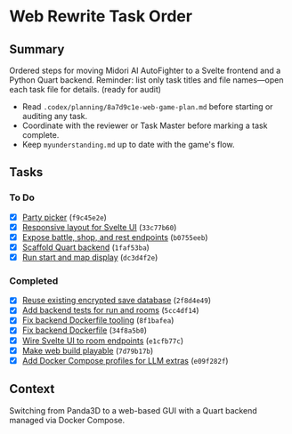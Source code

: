 # Web Rewrite Task Order

## Summary
Ordered steps for moving Midori AI AutoFighter to a Svelte frontend and a Python Quart backend. Reminder: list only task titles and file names—open each task file for details. (ready for audit)

- Read `.codex/planning/8a7d9c1e-web-game-plan.md` before starting or auditing any task.
- Coordinate with the reviewer or Task Master before marking a task complete.
- Keep `myunderstanding.md` up to date with the game's flow.

## Tasks
### To Do


 - [x] [Party picker](done/f9c45e2e-party-picker.md) (`f9c45e2e`)
 - [x] [Responsive layout for Svelte UI](done/33c77b60-responsive-layout.md) (`33c77b60`)
 - [x] [Expose battle, shop, and rest endpoints](done/b0755eeb-room-endpoints.md) (`b0755eeb`)
 - [x] [Scaffold Quart backend](done/1faf53ba-quart-backend-scaffold.md) (`1faf53ba`)
 - [x] [Run start and map display](done/dc3d4f2e-run-start-map-display.md) (`dc3d4f2e`)

### Completed

- [x] [Reuse existing encrypted save database](done/2f8d4e49-reuse-save-db.md) (`2f8d4e49`)
- [x] [Add backend tests for run and rooms](5cc4df14-backend-tests.md) (`5cc4df14`)
- [x] [Fix backend Dockerfile tooling](8f1bafea-dockerfile-tooling.md) (`8f1bafea`)
- [x] [Fix backend Dockerfile](done/34f8a5b0-fix-backend-dockerfile.md) (`34f8a5b0`)
- [x] [Wire Svelte UI to room endpoints](done/e1cfb77c-frontend-room-wiring.md) (`e1cfb77c`)
- [x] [Make web build playable](done/7d79b17b-playable-flow.md) (`7d79b17b`)
- [x] [Add Docker Compose profiles for LLM extras](e09f282f-compose-llm-profiles.md) (`e09f282f`)

## Context
Switching from Panda3D to a web-based GUI with a Quart backend managed via Docker Compose.

